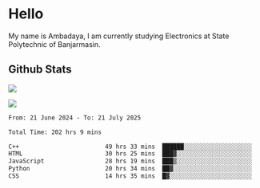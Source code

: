# Hello

My name is Ambadaya, I am currently studying Electronics at State Polytechnic of Banjarmasin.

## Github Stats
![](https://komarev.com/ghpvc/?username=vorkey&color=41B883&style=for-the-badge)

![](https://readme-stat-vorkey.vercel.app/api/top-langs/?username=vorkey&theme=vue-dark&count_private=true&langs_count=6&size_weight=0.75&count_weight=0.25&layout=compact)

<!-- 
- 👯 I’m looking to collaborate on ... 
- 🤔 I’m looking for help with ...
- 💬 Ask me about ...
- 📫 How to reach me: ...
- 😄 Pronouns: ...
- ⚡ Fun fact: ... -->

<!--START_SECTION:waka-->

```txt
From: 21 June 2024 - To: 21 July 2025

Total Time: 202 hrs 9 mins

C++                        49 hrs 33 mins  ██████░░░░░░░░░░░░░░░░░░░   24.21 %
HTML                       30 hrs 25 mins  ███▓░░░░░░░░░░░░░░░░░░░░░   14.86 %
JavaScript                 28 hrs 19 mins  ███▒░░░░░░░░░░░░░░░░░░░░░   13.84 %
Python                     20 hrs 34 mins  ██▓░░░░░░░░░░░░░░░░░░░░░░   10.05 %
CSS                        14 hrs 35 mins  █▓░░░░░░░░░░░░░░░░░░░░░░░   07.13 %
```

<!--END_SECTION:waka-->
